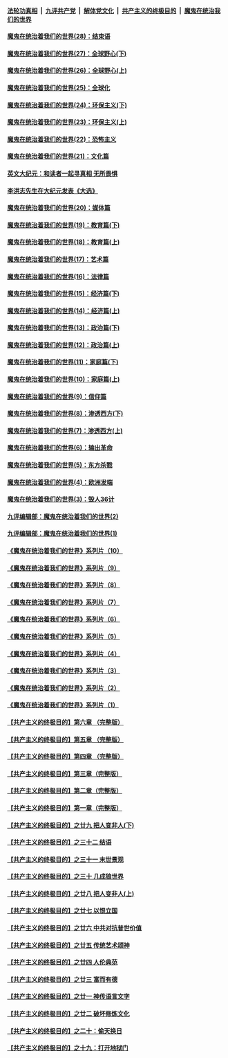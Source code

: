 ####  [法轮功真相](../../../../basic/blob/master/README.md?t=03010601) &nbsp;|&nbsp; [九评共产党](../../../../9ping.md/blob/master/README.md?t=03010601) &nbsp;|&nbsp; [解体党文化](../../../../jtdwh.md/blob/master/README.md?t=03010601)  &nbsp;|&nbsp; [共产主义的终极目的](../../../../gczydzjmd.md/blob/master/README.md?t=03010601) &nbsp;|&nbsp; [魔鬼在统治我们的世界](../../../../mgztzwmdsj.md/blob/master/README.md?t=03010601) 

#### [魔鬼在统治着我们的世界(28)：结束语](../pages/nsc422/n10936246.md?t=03010601) 

#### [魔鬼在统治着我们的世界(27)：全球野心(下)](../pages/nsc422/n10928319.md?t=03010601) 

#### [魔鬼在统治着我们的世界(26)：全球野心(上)](../pages/nsc422/n10900318.md?t=03010601) 

#### [魔鬼在统治着我们的世界(25)：全球化](../pages/nsc422/n10788205.md?t=03010601) 

#### [魔鬼在统治着我们的世界(24)：环保主义(下)](../pages/nsc422/n10695307.md?t=03010601) 

#### [魔鬼在统治着我们的世界(23)：环保主义(上)](../pages/nsc422/n10688613.md?t=03010601) 

#### [魔鬼在统治着我们的世界(22)：恐怖主义](../pages/nsc422/n10614727.md?t=03010601) 

#### [魔鬼在统治着我们的世界(21)：文化篇](../pages/nsc422/n10597706.md?t=03010601) 

#### [英文大纪元：和读者一起寻真相 无所畏惧](../pages/nsc422/n12542027.md?t=03010601) 

#### [李洪志先生在大纪元发表《大选》](../pages/nsc422/n12534746.md?t=03010601) 

#### [魔鬼在统治着我们的世界(20)：媒体篇](../pages/nsc422/n10586579.md?t=03010601) 

#### [魔鬼在统治着我们的世界(19)：教育篇(下)](../pages/nsc422/n10564808.md?t=03010601) 

#### [魔鬼在统治着我们的世界(18)：教育篇(上)](../pages/nsc422/n10526970.md?t=03010601) 

#### [魔鬼在统治着我们的世界(17)：艺术篇](../pages/nsc422/n10499093.md?t=03010601) 

#### [魔鬼在统治着我们的世界(16)：法律篇](../pages/nsc422/n10485969.md?t=03010601) 

#### [魔鬼在统治着我们的世界(15)：经济篇(下)](../pages/nsc422/n10469975.md?t=03010601) 

#### [魔鬼在统治着我们的世界(14)：经济篇(上)](../pages/nsc422/n10457370.md?t=03010601) 

#### [魔鬼在统治着我们的世界(13)：政治篇(下)](../pages/nsc422/n10448270.md?t=03010601) 

#### [魔鬼在统治着我们的世界(12)：政治篇(上)](../pages/nsc422/n10444576.md?t=03010601) 

#### [魔鬼在统治着我们的世界(11)：家庭篇(下)](../pages/nsc422/n10440961.md?t=03010601) 

#### [魔鬼在统治着我们的世界(10)：家庭篇(上)](../pages/nsc422/n10435448.md?t=03010601) 

#### [魔鬼在统治着我们的世界(9)：信仰篇](../pages/nsc422/n10432159.md?t=03010601) 

#### [魔鬼在统治着我们的世界(8)：渗透西方(下)](../pages/nsc422/n10429603.md?t=03010601) 

#### [魔鬼在统治着我们的世界(7)：渗透西方(上)](../pages/nsc422/n10426013.md?t=03010601) 

#### [魔鬼在统治着我们的世界(6)：输出革命](../pages/nsc422/n10421536.md?t=03010601) 

#### [魔鬼在统治着我们的世界(5)：东方杀戮](../pages/nsc422/n10417707.md?t=03010601) 

#### [魔鬼在统治着我们的世界(4)：欧洲发端](../pages/nsc422/n10414890.md?t=03010601) 

#### [魔鬼在统治着我们的世界(3)：毁人36计](../pages/nsc422/n10411583.md?t=03010601) 

#### [九评编辑部：魔鬼在统治着我们的世界(2)](../pages/nsc422/n10410036.md?t=03010601) 

#### [九评编辑部：魔鬼在统治着我们的世界(1)](../pages/nsc422/n10406825.md?t=03010601) 

#### [《魔鬼在统治着我们的世界》系列片（10）](../pages/nsc422/n12292670.md?t=03010601) 

#### [《魔鬼在统治着我们的世界》系列片（9）](../pages/nsc422/n12290859.md?t=03010601) 

#### [《魔鬼在统治着我们的世界》系列片（8）](../pages/nsc422/n12287445.md?t=03010601) 

#### [《魔鬼在统治着我们的世界》系列片（7）](../pages/nsc422/n12283425.md?t=03010601) 

#### [《魔鬼在统治着我们的世界》系列片（6）](../pages/nsc422/n12282314.md?t=03010601) 

#### [《魔鬼在统治着我们的世界》系列片（5）](../pages/nsc422/n12281419.md?t=03010601) 

#### [《魔鬼在统治着我们的世界》系列片（4）](../pages/nsc422/n12274024.md?t=03010601) 

#### [《魔鬼在统治着我们的世界》系列片（3）](../pages/nsc422/n12271322.md?t=03010601) 

#### [《魔鬼在统治着我们的世界》系列片（2）](../pages/nsc422/n12269049.md?t=03010601) 

#### [《魔鬼在统治着我们的世界》系列片（1）](../pages/nsc422/n12267575.md?t=03010601) 

#### [【共产主义的终极目的】第六章 （完整版）](../pages/nsc422/n11428913.md?t=03010601) 

#### [【共产主义的终极目的】第五章 （完整版）](../pages/nsc422/n11428912.md?t=03010601) 

#### [【共产主义的终极目的】第四章 （完整版）](../pages/nsc422/n11428907.md?t=03010601) 

#### [【共产主义的终极目的】第三章（完整版）](../pages/nsc422/n11428848.md?t=03010601) 

#### [【共产主义的终极目的】第二章（完整版）](../pages/nsc422/n11428831.md?t=03010601) 

#### [【共产主义的终极目的】第一章（完整版）](../pages/nsc422/n11417651.md?t=03010601) 

#### [【共产主义的终极目的】之廿九 把人变非人(下)](../pages/nsc422/n11344140.md?t=03010601) 

#### [【共产主义的终极目的】之三十二 结语](../pages/nsc422/n11360535.md?t=03010601) 

#### [【共产主义的终极目的】之三十一 末世景观](../pages/nsc422/n11351129.md?t=03010601) 

#### [【共产主义的终极目的】之三十 几成狼世界](../pages/nsc422/n11348280.md?t=03010601) 

#### [【共产主义的终极目的】之廿八 把人变非人(上)](../pages/nsc422/n11340492.md?t=03010601) 

#### [【共产主义的终极目的】之廿七 以恨立国](../pages/nsc422/n11336944.md?t=03010601) 

#### [【共产主义的终极目的】之廿六 中共对抗普世价值](../pages/nsc422/n11324785.md?t=03010601) 

#### [【共产主义的终极目的】之廿五 传统艺术颂神](../pages/nsc422/n11296396.md?t=03010601) 

#### [【共产主义的终极目的】之廿四 人伦典范](../pages/nsc422/n11296397.md?t=03010601) 

#### [【共产主义的终极目的】之廿三 富而有德](../pages/nsc422/n11283598.md?t=03010601) 

#### [【共产主义的终极目的】之廿一 神传语言文字](../pages/nsc422/n11263265.md?t=03010601) 

#### [【共产主义的终极目的】之廿二 破坏修炼文化](../pages/nsc422/n11245728.md?t=03010601) 

#### [【共产主义的终极目的】之二十：偷天换日](../pages/nsc422/n11238846.md?t=03010601) 

#### [【共产主义的终极目的】之十九：打开地狱门](../pages/nsc422/n11206376.md?t=03010601) 

